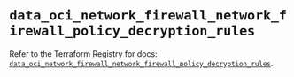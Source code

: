 # `data_oci_network_firewall_network_firewall_policy_decryption_rules`

Refer to the Terraform Registry for docs: [`data_oci_network_firewall_network_firewall_policy_decryption_rules`](https://registry.terraform.io/providers/hashicorp/oci/7.19.0/docs/data-sources/network_firewall_network_firewall_policy_decryption_rules).
